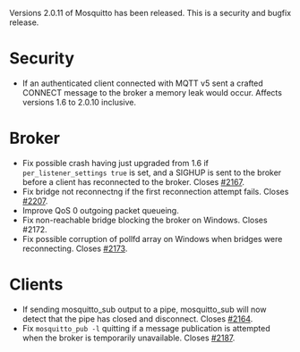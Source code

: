 <!--
.. title: Version 2.0.11 released.
.. slug: version-2-0-11-released
.. date: 2021-04-03 11:54:38 UTC+1
.. tags: Releases
.. category:
.. link:
.. description:
.. type: text
-->

Versions 2.0.11 of Mosquitto has been released. This is a security and bugfix
release.

# Security
- If an authenticated client connected with MQTT v5 sent a crafted CONNECT
  message to the broker a memory leak would occur.
  Affects versions 1.6 to 2.0.10 inclusive.

# Broker
- Fix possible crash having just upgraded from 1.6 if `per_listener_settings
  true` is set, and a SIGHUP is sent to the broker before a client has
  reconnected to the broker. Closes [#2167].
- Fix bridge not reconnectng if the first reconnection attempt fails.
  Closes [#2207].
- Improve QoS 0 outgoing packet queueing.
- Fix non-reachable bridge blocking the broker on Windows. Closes #2172.
- Fix possible corruption of pollfd array on Windows when bridges were
  reconnecting. Closes [#2173].

# Clients
- If sending mosquitto_sub output to a pipe, mosquitto_sub will now detect
  that the pipe has closed and disconnect. Closes [#2164].
- Fix `mosquitto_pub -l` quitting if a message publication is attempted when
  the broker is temporarily unavailable. Closes [#2187].


[#2164]: https://github.com/eclipse/mosquitto/issues/2164
[#2167]: https://github.com/eclipse/mosquitto/issues/2167
[#2172]: https://github.com/eclipse/mosquitto/issues/2172
[#2173]: https://github.com/eclipse/mosquitto/issues/2173
[#2187]: https://github.com/eclipse/mosquitto/issues/2187
[#2207]: https://github.com/eclipse/mosquitto/issues/2207
